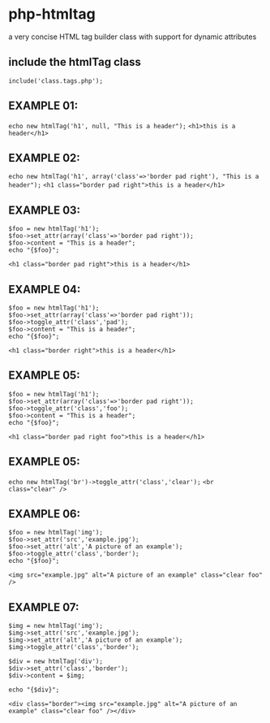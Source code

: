 # php-htmltag
a very concise HTML tag builder class with support for dynamic attributes

## include the htmlTag class
`include('class.tags.php');`

## EXAMPLE 01:
`echo new htmlTag('h1', null, "This is a header");`
`<h1>this is a header</h1>`

## EXAMPLE 02:
`echo new htmlTag('h1', array('class'=>'border pad right'), "This is a header");`
`<h1 class="border pad right">this is a header</h1>`

## EXAMPLE 03:
```
$foo = new htmlTag('h1');
$foo->set_attr(array('class'=>'border pad right'));
$foo->content = "This is a header";
echo "{$foo}";
```
`<h1 class="border pad right">this is a header</h1>`

## EXAMPLE 04:
```
$foo = new htmlTag('h1');
$foo->set_attr(array('class'=>'border pad right'));
$foo->toggle_attr('class','pad');
$foo->content = "This is a header";
echo "{$foo}";
```
`<h1 class="border right">this is a header</h1>`

## EXAMPLE 05:
```
$foo = new htmlTag('h1');
$foo->set_attr(array('class'=>'border pad right'));
$foo->toggle_attr('class','foo');
$foo->content = "This is a header";
echo "{$foo}";
```
`<h1 class="border pad right foo">this is a header</h1>`

## EXAMPLE 05:
`echo new htmlTag('br')->toggle_attr('class','clear');`
`<br class="clear" />`

## EXAMPLE 06:
```
$foo = new htmlTag('img');
$foo->set_attr('src','example.jpg');
$foo->set_attr('alt','A picture of an example');
$foo->toggle_attr('class','border');
echo "{$foo}";
```
`<img src="example.jpg" alt="A picture of an example" class="clear foo" />`

## EXAMPLE 07:
```
$img = new htmlTag('img');
$img->set_attr('src','example.jpg');
$img->set_attr('alt','A picture of an example');
$img->toggle_attr('class','border');

$div = new htmlTag('div');
$div->set_attr('class','border');
$div->content = $img;

echo "{$div}";
```
`<div class="border"><img src="example.jpg" alt="A picture of an example" class="clear foo" /></div>`



